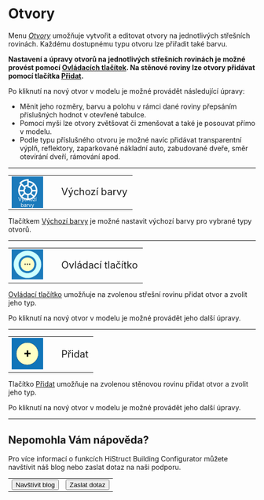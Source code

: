 
<h1>Otvory</h1>

<p>Menu <u><i>Otvory</i></u> umožňuje vytvořit a editovat otvory na jednotlivých střešních rovinách. Každému dostupnému typu otvoru lze přiřadit také barvu.</p>

<p><b>Nastavení a úpravy otvorů na jednotlivých střešních rovinách je možné provést pomocí <u>Ovládacích tlačítek</u>. Na stěnové roviny lze otvory přidávat pomocí tlačítka <u>Přidat</u>.</b></p>

<p>Po kliknutí na nový otvor v modelu je možné provádět následující úpravy:</p>
<ul>
  <li>Měnit jeho rozměry, barvu a polohu v rámci dané roviny přepsáním příslušných hodnot v otevřené tabulce.</li>
  <li>Pomocí myši lze otvory zvětšovat či zmenšovat a také je posouvat přímo v modelu.</li>
  <li>Podle typu příslušného otvoru je možné navíc přidávat transparentní výplň, reflektory, zaparkované nákladní auto, zabudované dveře, směr otevírání dveří, rámování apod.</li>
</ul>

<hr class="main"> <!-- Vodorovná čára jako oddělovač sekce -->

<table>
  <tr>
    <td>
      <div style="position: relative; width: 64px; height: 64px;">
        <img src="img/ColorsIcon64x64.png" alt="ColorsIcon64x64.png" width="64" height="64" />
        <div style="position: absolute; bottom: 0; width: 100%; background: none; color: white; font-size: 10px; text-align: center;">
          Výchozí barvy
        </div>
      </div>
    </td>
    <td style="vertical-align: middle; font-size: 20px; padding-left: 30px;">Výchozí barvy</td>
  </tr>
</table>
<p>Tlačítkem <u>Výchozí barvy</u> je možné nastavit výchozí barvy pro vybrané typy otvorů.</p>

<hr class="main"> <!-- Vodorovná čára jako oddělovač sekce -->

<table>
  <tr>
    <td><img src="img/ControlButton.png" alt="ControlButton.png" width="64" /></td>
    <td style="vertical-align: middle; font-size: 20px; padding-left: 30px;">Ovládací tlačítko</td>
  </tr> 
</table>
<p><u>Ovládací tlačítko</u> umožňuje na zvolenou střešní rovinu přidat otvor a zvolit jeho typ.</p>
<p>Po kliknutí na nový otvor v modelu je možné provádět jeho další úpravy.</p>

<hr class="main"> <!-- Vodorovná čára jako oddělovač sekce -->

<table>
  <tr>
    <td><img src="img/AddButtonRound.png" alt="AddButtonRound.png" width="64" /></td>
    <td style="vertical-align: middle; font-size: 20px; padding-left: 30px;">Přidat</td>
  </tr> 
</table>
<p>Tlačítko <u>Přidat</u> umožňuje na zvolenou stěnovou rovinu přidat otvor a zvolit jeho typ.</p>
<p>Po kliknutí na nový otvor v modelu je možné provádět jeho další úpravy.</p>

<hr class="main"> <!-- Vodorovná čára jako oddělovač sekce -->

<h2>Nepomohla Vám nápověda?</h2>
<p>Pro více informací o funkcích HiStruct Building Configurator můžete navštívit náš blog nebo zaslat dotaz na naši podporu.</p>

<table>
  <tr>
    <td>
      <a href="https://docs.histruct.com/cs/" target="_blank" rel="noopener noreferrer">
        <button class="btn">Navštívit blog</button>
      </a>
    </td>
    <td>
      <a href="mailto:support@histruct.com?subject=Dotaz na Support HiStruct">
        <button class="btn">Zaslat dotaz</button>
      </a>
    </td>
  </tr>
</table>
